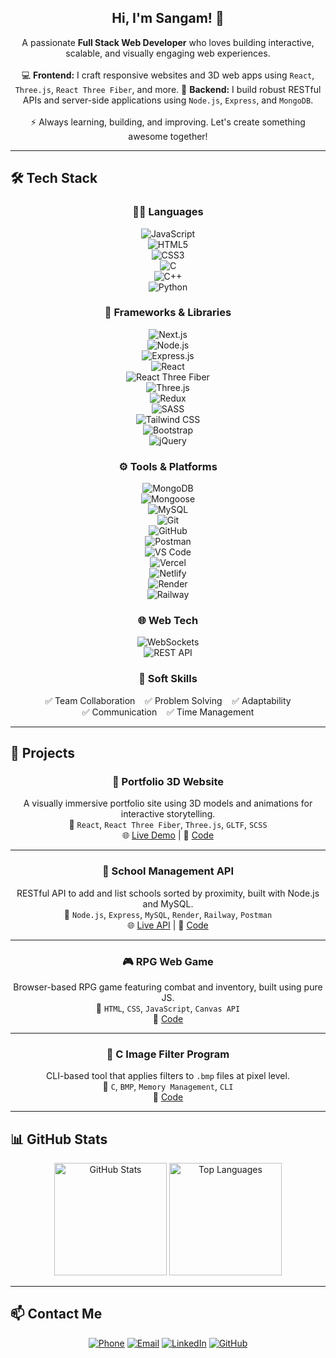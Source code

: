 <h2 align="center">Hi, I'm Sangam! 👋</h2>

<p align="center">
  A passionate <strong>Full Stack Web Developer</strong> who loves building interactive, scalable, and visually engaging web experiences.  
  <br><br>
  💻 <strong>Frontend:</strong> I craft responsive websites and 3D web apps using <code>React</code>, <code>Three.js</code>, <code>React Three Fiber</code>, and more.  
  🚀 <strong>Backend:</strong> I build robust RESTful APIs and server-side applications using <code>Node.js</code>, <code>Express</code>, and <code>MongoDB</code>.  
  <br><br>
  ⚡ Always learning, building, and improving. Let's create something awesome together!
</p>

---

## 🛠 Tech Stack

<div align="center">

### 👨‍💻 Languages  
![JavaScript](https://img.shields.io/badge/-JavaScript-F7DF1E?logo=javascript&logoColor=000)  
![HTML5](https://img.shields.io/badge/-HTML5-E34F26?logo=html5&logoColor=fff)  
![CSS3](https://img.shields.io/badge/-CSS3-1572B6?logo=css3&logoColor=fff)  
![C](https://img.shields.io/badge/-C-A8B9CC?logo=c&logoColor=fff)  
![C++](https://img.shields.io/badge/-C++-00599C?logo=c%2B%2B&logoColor=fff)  
![Python](https://img.shields.io/badge/-Python-3776AB?logo=python&logoColor=fff)  

### 🧩 Frameworks & Libraries  
![Next.js](https://img.shields.io/badge/-Next.js-000000?logo=next.js&logoColor=white)  
![Node.js](https://img.shields.io/badge/-Node.js-339933?logo=node.js&logoColor=fff)  
![Express.js](https://img.shields.io/badge/-Express.js-000?logo=express&logoColor=fff)  
![React](https://img.shields.io/badge/-React-61DAFB?logo=react&logoColor=000)  
![React Three Fiber](https://img.shields.io/badge/-React%20Three%20Fiber-000?logo=three.js&logoColor=white)  
![Three.js](https://img.shields.io/badge/-Three.js-000000?logo=three.js&logoColor=white)  
![Redux](https://img.shields.io/badge/-Redux-764ABC?logo=redux&logoColor=white)  
![SASS](https://img.shields.io/badge/-Sass-CC6699?logo=sass&logoColor=white)  
![Tailwind CSS](https://img.shields.io/badge/-Tailwind_CSS-38B2AC?logo=tailwind-css&logoColor=white)  
![Bootstrap](https://img.shields.io/badge/-Bootstrap-7952B3?logo=bootstrap&logoColor=white)  
![jQuery](https://img.shields.io/badge/-jQuery-0769AD?logo=jquery&logoColor=white)  

### ⚙️ Tools & Platforms  
![MongoDB](https://img.shields.io/badge/-MongoDB-47A248?logo=mongodb&logoColor=fff)  
![Mongoose](https://img.shields.io/badge/-Mongoose-880000?logo=mongoose&logoColor=fff)  
![MySQL](https://img.shields.io/badge/-MySQL-4479A1?logo=mysql&logoColor=white)  
![Git](https://img.shields.io/badge/-Git-F05032?logo=git&logoColor=fff)  
![GitHub](https://img.shields.io/badge/-GitHub-181717?logo=github&logoColor=fff)  
![Postman](https://img.shields.io/badge/-Postman-FF6C37?logo=postman&logoColor=fff)  
![VS Code](https://img.shields.io/badge/-VS%20Code-007ACC?logo=visual-studio-code&logoColor=fff)  
![Vercel](https://img.shields.io/badge/-Vercel-000?logo=vercel&logoColor=fff)  
![Netlify](https://img.shields.io/badge/-Netlify-00C7B7?logo=netlify&logoColor=fff)  
![Render](https://img.shields.io/badge/-Render-46E3B7?logo=render&logoColor=black)  
![Railway](https://img.shields.io/badge/-Railway-0B0D0E?logo=railway&logoColor=white)

### 🌐 Web Tech  
![WebSockets](https://img.shields.io/badge/-WebSockets-000000?logo=websockets&logoColor=white)  
![REST API](https://img.shields.io/badge/-REST_API-FF6F00?logo=api&logoColor=white)

### 💼 Soft Skills  
✅ Team Collaboration &nbsp;&nbsp; ✅ Problem Solving &nbsp;&nbsp; ✅ Adaptability  
✅ Communication &nbsp;&nbsp; ✅ Time Management

</div>

---

## 💼 Projects

<div align="center">

### 🚀 Portfolio 3D Website  
A visually immersive portfolio site using 3D models and animations for interactive storytelling.  
🔧 `React`, `React Three Fiber`, `Three.js`, `GLTF`, `SCSS`  
🌐 [Live Demo](https://portfolio-3-d-neon-gamma.vercel.app) | 📂 [Code](https://github.com/falcon0124/portfolio-3d)

---

### 🏫 School Management API  
RESTful API to add and list schools sorted by proximity, built with Node.js and MySQL.  
🔧 `Node.js`, `Express`, `MySQL`, `Render`, `Railway`, `Postman`  
🌐 [Live API](https://schooldb-api-ag2r.onrender.com/api/listSchools?latitude=25.6&longitude=85.1) | 📂 [Code](https://github.com/falcon0124/schoolDB)

---

### 🎮 RPG Web Game  
Browser-based RPG game featuring combat and inventory, built using pure JS.  
🔧 `HTML`, `CSS`, `JavaScript`, `Canvas API`  
📂 [Code](https://github.com/falcon0124/rpg-game)

---

### 🧪 C Image Filter Program  
CLI-based tool that applies filters to `.bmp` files at pixel level.  
🔧 `C`, `BMP`, `Memory Management`, `CLI`  
📂 [Code](https://github.com/falcon0124/Filter)

</div>

---

## 📊 GitHub Stats

<div align="center">

<img src="https://github-readme-stats-git-masterrstaa-rickstaa.vercel.app/api?username=falcon0124&show_icons=true&theme=radical" alt="GitHub Stats" height="180"/>
<img src="https://github-readme-stats-git-masterrstaa-rickstaa.vercel.app/api/top-langs/?username=falcon0124&layout=compact&theme=radical" alt="Top Languages" height="180"/>

</div>

---

## 📫 Contact Me

<div align="center">

[![Phone](https://img.shields.io/badge/📞-Phone-blue?style=flat-square)](tel:+919113107680)
[![Email](https://img.shields.io/badge/✉️-Email-red?style=flat-square)](mailto:sangamsh04@gmail.com)
[![LinkedIn](https://img.shields.io/badge/LinkedIn-0077B5?style=flat-square&logo=linkedin&logoColor=white)](https://www.linkedin.com/in/sangam911/)
[![GitHub](https://img.shields.io/badge/GitHub-181717?style=flat-square&logo=github&logoColor=white)](https://github.com/falcon0124)

</div>
